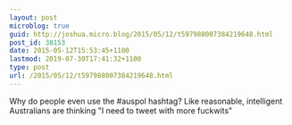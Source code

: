 ```yaml
---
layout: post
microblog: true
guid: http://joshua.micro.blog/2015/05/12/t597988007384219648.html
post_id: 38153
date: 2015-05-12T15:53:45+1100
lastmod: 2019-07-30T17:41:32+1100
type: post
url: /2015/05/12/t597988007384219648.html
---
```

Why do people even use the #auspol hashtag? Like reasonable, intelligent Australians are thinking "I need to tweet with more fuckwits"
